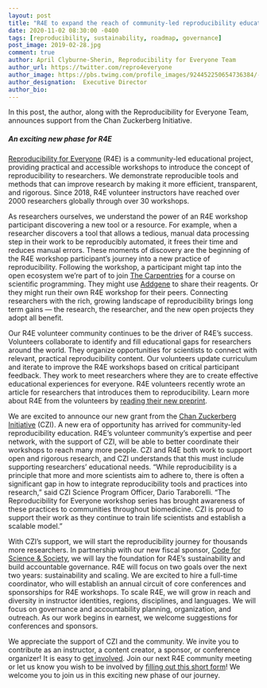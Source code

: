 ```yaml
---
layout: post
title: "R4E to expand the reach of community-led reproducibility education with support from the Chan Zuckerberg Initiative"
date: 2020-11-02 08:30:00 -0400
tags: [reproducibility, sustainability, roadmap, governance]
post_image: 2019-02-28.jpg
comment: true
author: April Clyburne-Sherin, Reproducibility for Everyone Team
author_url: https://twitter.com/repro4everyone
author_image: https://pbs.twimg.com/profile_images/924452250654736384/-0od6zyQ_400x400.jpg
author_designation:  Executive Director
author_bio: 
---
```


In this post, the author, along with the Reproducibility for Everyone Team, announces support from the Chan Zuckerberg Initiative. 

##### An exciting new phase for R4E

[Reproducibility for Everyone][r4e] (R4E) is a community-led educational project, providing practical and accessible workshops to introduce the concept of reproducibility to researchers. We demonstrate reproducible tools and methods that can improve research by making it more efficient, transparent, and rigorous. Since 2018, R4E volunteer instructors have reached over 2000 researchers globally through over 30 workshops.

As researchers ourselves, we understand the power of an R4E workshop participant discovering a new tool or a resource. For example, when a researcher discovers a tool that allows a tedious, manual data processing step in their work to be reproducibly automated, it frees their time and reduces manual errors. These moments of discovery are the beginning of the R4E workshop participant’s journey into a new practice of reproducibility. Following the workshop, a participant might tap into the open ecosystem we’re part of to join [The Carpentries][carpentries] for a course on scientific programming. They might use [Addgene][addgene] to share their reagents. Or they might run their own R4E workshop for their peers. Connecting researchers with the rich, growing landscape of reproducibility brings long term gains — the research, the researcher, and the new open projects they adopt all benefit. 

Our R4E volunteer community continues to be the driver of R4E’s success. Volunteers collaborate to identify and fill educational gaps for researchers around the world. They organize opportunities for scientists to connect with relevant, practical reproducibility content. Our volunteers update curriculum and iterate to improve the R4E workshops based on critical participant feedback. They work to meet researchers where they are to create effective educational experiences for everyone. R4E volunteers recently wrote an article for researchers that introduces them to reproducibility. Learn more about R4E from the volunteers by [reading their new preprint][prep].

We are excited to announce our new grant from the [Chan Zuckerberg Initiative][czi] (CZI). A new era of opportunity has arrived for community-led reproducibility education. R4E’s volunteer community’s expertise and peer network, with the support of CZI, will be able to better coordinate their workshops to reach many more people. CZI and R4E both work to support open and rigorous research, and CZI understands that this must include supporting researchers’ educational needs. “While reproducibility is a principle that more and more scientists aim to adhere to, there is often a significant gap in how to integrate reproducibility tools and practices into research,” said CZI Science Program Officer, Dario Taraborelli. “The Reproducibility for Everyone workshop series has brought awareness of these practices to communities throughout biomedicine. CZI is proud to support their work as they continue to train life scientists and establish a scalable model.” 

With CZI’s support, we will start the reproducibility journey for thousands more researchers. In partnership with our new fiscal sponsor, [Code for Science & Society][css], we will lay the foundation for R4E’s sustainability and build accountable governance. R4E will focus on two goals over the next two years: sustainability and scaling. We are excited to hire a full-time coordinator, who will establish an annual circuit of core conferences and sponsorships for R4E workshops. To scale R4E, we will grow in reach and diversity in instructor identities, regions, disciplines, and languages. We will focus on governance and accountability planning, organization, and outreach. As our work begins in earnest, we welcome suggestions for conferences and sponsors. 

We appreciate the support of CZI and the community. We invite you to contribute as an instructor, a content creator, a sponsor, or conference organizer! It is easy to [get involved][joinus]. Join our next R4E community meeting or let us know you wish to be involved by [filling out this short form][shortform]! We welcome you to join us in this exciting new phase of our journey.


[r4e]: https://repro4everyone.org/
[carpentries]: https://carpentries.org/
[addgene]: https://addgene.org/
[prep]: https://osf.io/dxw67/
[czi]: https://chanzuckerberg.com/
[css]: https://codeforscience.org/
[joinus]: https://repro4everyone.org/pages/join/
[shortform]: https://forms.gle/o3qG65w8bfj7Kq9L6